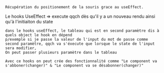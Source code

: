 	Récupération du positionement de la souris grace au useEffect.


Le hooks UseEffect
    => execute qqch dès qu'il y a un nouveau rendu ainsi qu'à l'initiaiton du state


    dans le hooks useEffect, le tableau qui est en second paramètre dis à quels object le hook en dépend
    p/exemple si je passe la valeur de l'input du mot de passe comme second paramètre, qqch va s'éxecute que lorsque le state de l'input sera modifier,
    On peut passer plusieurs paramètre dans le tableau

    Avec ce hooks on peut crée des fonctionnalité comme "Le component va s'abboner(changer)" & "Le component va se désabonner(changer)"

    
